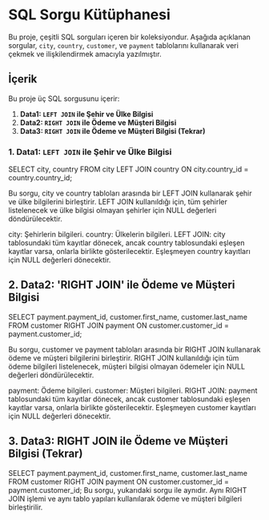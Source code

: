 # SQL Sorgu Kütüphanesi

Bu proje, çeşitli SQL sorguları içeren bir koleksiyondur. Aşağıda açıklanan sorgular, `city`, `country`, `customer`, ve `payment` tablolarını kullanarak veri çekmek ve ilişkilendirmek amacıyla yazılmıştır.

## İçerik

Bu proje üç SQL sorgusunu içerir:

1. **Data1: `LEFT JOIN` ile Şehir ve Ülke Bilgisi**
2. **Data2: `RIGHT JOIN` ile Ödeme ve Müşteri Bilgisi**
3. **Data3: `RIGHT JOIN` ile Ödeme ve Müşteri Bilgisi (Tekrar)**

### 1. Data1: `LEFT JOIN` ile Şehir ve Ülke Bilgisi

SELECT city, country
FROM city
LEFT JOIN country ON city.country_id = country.country_id;

Bu sorgu, city ve country tabloları arasında bir LEFT JOIN kullanarak şehir ve ülke bilgilerini birleştirir. LEFT JOIN kullanıldığı için, tüm şehirler listelenecek ve ülke bilgisi olmayan şehirler için NULL değerleri döndürülecektir.

city: Şehirlerin bilgileri.
country: Ülkelerin bilgileri.
LEFT JOIN: city tablosundaki tüm kayıtlar dönecek, ancak country tablosundaki eşleşen kayıtlar varsa, onlarla birlikte gösterilecektir. Eşleşmeyen country kayıtları için NULL değerleri dönecektir.

## 2. Data2: 'RIGHT JOIN' ile Ödeme ve Müşteri Bilgisi

SELECT payment.payment_id, customer.first_name, customer.last_name
FROM customer
RIGHT JOIN payment ON customer.customer_id = payment.customer_id;

Bu sorgu, customer ve payment tabloları arasında bir RIGHT JOIN kullanarak ödeme ve müşteri bilgilerini birleştirir. RIGHT JOIN kullanıldığı için tüm ödeme bilgileri listelenecek, müşteri bilgisi olmayan ödemeler için NULL değerleri döndürülecektir.

payment: Ödeme bilgileri.
customer: Müşteri bilgileri.
RIGHT JOIN: payment tablosundaki tüm kayıtlar dönecek, ancak customer tablosundaki eşleşen kayıtlar varsa, onlarla birlikte gösterilecektir. Eşleşmeyen customer kayıtları için NULL değerleri dönecektir.

## 3. Data3: RIGHT JOIN ile Ödeme ve Müşteri Bilgisi (Tekrar)

SELECT payment.payment_id, customer.first_name, customer.last_name
FROM customer
RIGHT JOIN payment ON customer.customer_id = payment.customer_id;
Bu sorgu, yukarıdaki sorgu ile aynıdır. Aynı RIGHT JOIN işlemi ve aynı tablo yapıları kullanılarak ödeme ve müşteri bilgileri birleştirilir.
